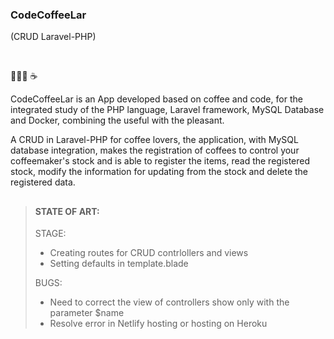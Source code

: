 <h3>CodeCoffeeLar</h3>
<p>(CRUD Laravel-PHP)</p>

<br>

<p>👩🏼‍💻  ☕️</P>
<p>CodeCoffeeLar is an App developed based on coffee and code, for the integrated study of the PHP language, Laravel framework, MySQL Database and Docker, combining the useful with the pleasant.</p>
<p>A CRUD in Laravel-PHP for coffee lovers, the application, with MySQL database integration, makes the registration of coffees to control your coffeemaker's stock and is able to register the items, read the registered stock, modify the information for updating from the stock and delete the registered data.</p>

##
    
> <h4>STATE OF ART:</h4>
> 
> STAGE:
> - Creating routes for CRUD contrlollers and views
> - Setting defaults in template.blade
> 
> BUGS:
> - Need to correct the view of controllers show only with the parameter $name
> - Resolve error in Netlify hosting or hosting on Heroku

